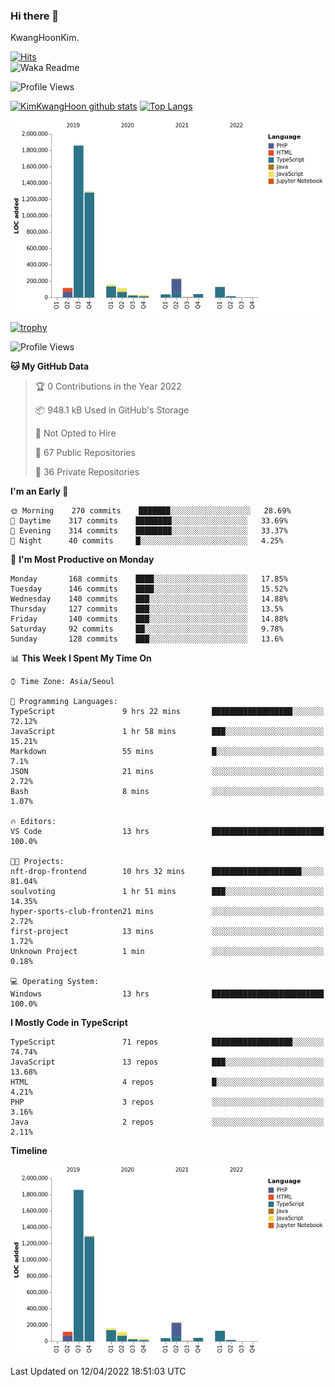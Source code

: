 ### Hi there 👋

KwangHoonKim.

[![Hits](https://hits.seeyoufarm.com/api/count/incr/badge.svg?url=https%3A%2F%2Fgithub.com%2Frhkdgns95)](https://hits.seeyoufarm.com)  
![Waka Readme](https://github.com/rhkdgns95/rhkdgns95/workflows/Waka%20Readme/badge.svg)

![Profile Views](http://img.shields.io/badge/Profile%20Views-0-blue)

[![KimKwangHoon github stats](https://github-readme-stats.vercel.app/api?username=rhkdgns95&show_icons=true)](https://github.com/rhkdgns95/github-readme-stats)   [![Top Langs](https://github-readme-stats.vercel.app/api/top-langs/?username=rhkdgns95&layout=compact)](https://github.com/rhkdgns95/github-readme-stats)   


![Chart not found](https://raw.githubusercontent.com/rhkdgns95/rhkdgns95/master/charts/bar_graph.png) 

[![trophy](https://github-profile-trophy.vercel.app/?username=rhkdgns95)](https://github.com/rhkdgns95/github-profile-trophy)

<!--START_SECTION:waka-->
![Profile Views](http://img.shields.io/badge/Profile%20Views-0-blue)

**🐱 My GitHub Data** 

> 🏆 0 Contributions in the Year 2022
 > 
> 📦 948.1 kB Used in GitHub's Storage 
 > 
> 🚫 Not Opted to Hire
 > 
> 📜 67 Public Repositories 
 > 
> 🔑 36 Private Repositories  
 > 
**I'm an Early 🐤** 

```text
🌞 Morning    270 commits    ███████░░░░░░░░░░░░░░░░░░   28.69% 
🌆 Daytime    317 commits    ████████░░░░░░░░░░░░░░░░░   33.69% 
🌃 Evening    314 commits    ████████░░░░░░░░░░░░░░░░░   33.37% 
🌙 Night      40 commits     █░░░░░░░░░░░░░░░░░░░░░░░░   4.25%

```
📅 **I'm Most Productive on Monday** 

```text
Monday       168 commits    ████░░░░░░░░░░░░░░░░░░░░░   17.85% 
Tuesday      146 commits    ████░░░░░░░░░░░░░░░░░░░░░   15.52% 
Wednesday    140 commits    ███░░░░░░░░░░░░░░░░░░░░░░   14.88% 
Thursday     127 commits    ███░░░░░░░░░░░░░░░░░░░░░░   13.5% 
Friday       140 commits    ███░░░░░░░░░░░░░░░░░░░░░░   14.88% 
Saturday     92 commits     ██░░░░░░░░░░░░░░░░░░░░░░░   9.78% 
Sunday       128 commits    ███░░░░░░░░░░░░░░░░░░░░░░   13.6%

```


📊 **This Week I Spent My Time On** 

```text
⌚︎ Time Zone: Asia/Seoul

💬 Programming Languages: 
TypeScript               9 hrs 22 mins       ██████████████████░░░░░░░   72.12% 
JavaScript               1 hr 58 mins        ███░░░░░░░░░░░░░░░░░░░░░░   15.21% 
Markdown                 55 mins             █░░░░░░░░░░░░░░░░░░░░░░░░   7.1% 
JSON                     21 mins             ░░░░░░░░░░░░░░░░░░░░░░░░░   2.72% 
Bash                     8 mins              ░░░░░░░░░░░░░░░░░░░░░░░░░   1.07%

🔥 Editors: 
VS Code                  13 hrs              █████████████████████████   100.0%

🐱‍💻 Projects: 
nft-drop-frontend        10 hrs 32 mins      ████████████████████░░░░░   81.04% 
soulvoting               1 hr 51 mins        ███░░░░░░░░░░░░░░░░░░░░░░   14.35% 
hyper-sports-club-fronten21 mins             ░░░░░░░░░░░░░░░░░░░░░░░░░   2.72% 
first-project            13 mins             ░░░░░░░░░░░░░░░░░░░░░░░░░   1.72% 
Unknown Project          1 min               ░░░░░░░░░░░░░░░░░░░░░░░░░   0.18%

💻 Operating System: 
Windows                  13 hrs              █████████████████████████   100.0%

```

**I Mostly Code in TypeScript** 

```text
TypeScript               71 repos            ██████████████████░░░░░░░   74.74% 
JavaScript               13 repos            ███░░░░░░░░░░░░░░░░░░░░░░   13.68% 
HTML                     4 repos             █░░░░░░░░░░░░░░░░░░░░░░░░   4.21% 
PHP                      3 repos             ░░░░░░░░░░░░░░░░░░░░░░░░░   3.16% 
Java                     2 repos             ░░░░░░░░░░░░░░░░░░░░░░░░░   2.11%

```


**Timeline**

![Chart not found](https://raw.githubusercontent.com/rhkdgns95/rhkdgns95/master/charts/bar_graph.png) 


 Last Updated on 12/04/2022 18:51:03 UTC
<!--END_SECTION:waka-->
